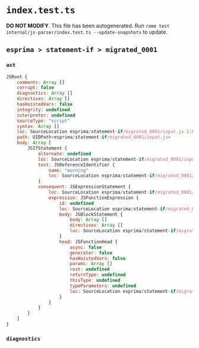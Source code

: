 # `index.test.ts`

**DO NOT MODIFY**. This file has been autogenerated. Run `rome test internal/js-parser/index.test.ts --update-snapshots` to update.

## `esprima > statement-if > migrated_0001`

### `ast`

```javascript
JSRoot {
	comments: Array []
	corrupt: false
	diagnostics: Array []
	directives: Array []
	hasHoistedVars: false
	integrity: undefined
	interpreter: undefined
	sourceType: "script"
	syntax: Array []
	loc: SourceLocation esprima/statement-if/migrated_0001/input.js 1:0-2:0
	path: UIDPath<esprima/statement-if/migrated_0001/input.js>
	body: Array [
		JSIfStatement {
			alternate: undefined
			loc: SourceLocation esprima/statement-if/migrated_0001/input.js 1:0-1:27
			test: JSReferenceIdentifier {
				name: "morning"
				loc: SourceLocation esprima/statement-if/migrated_0001/input.js 1:4-1:11 (morning)
			}
			consequent: JSExpressionStatement {
				loc: SourceLocation esprima/statement-if/migrated_0001/input.js 1:13-1:27
				expression: JSFunctionExpression {
					id: undefined
					loc: SourceLocation esprima/statement-if/migrated_0001/input.js 1:14-1:26
					body: JSBlockStatement {
						body: Array []
						directives: Array []
						loc: SourceLocation esprima/statement-if/migrated_0001/input.js 1:24-1:26
					}
					head: JSFunctionHead {
						async: false
						generator: false
						hasHoistedVars: false
						params: Array []
						rest: undefined
						returnType: undefined
						thisType: undefined
						typeParameters: undefined
						loc: SourceLocation esprima/statement-if/migrated_0001/input.js 1:22-1:24
					}
				}
			}
		}
	]
}
```

### `diagnostics`

```

```
